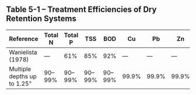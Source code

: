 ## Table 5-1 – Treatment Efficiencies of Dry Retention Systems

| Reference | Total N | Total P | TSS | BOD | Cu | Pb | Zn |
|-----------|--------|---------|-----|-----|----|----|----|
| Wanielista (1978) | — | 61% | 85% | 92% | — | — | — |
| Multiple depths up to 1.25" | 90–99% | 90–99% | 90–99% | 90–99% | 99.9% | 99.9% | 99.9% |
